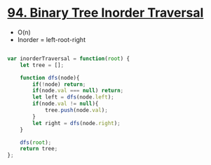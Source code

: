 # [94. Binary Tree Inorder Traversal](https://leetcode.com/problems/binary-tree-inorder-traversal/)
- O(n)
- Inorder = left-root-right

```js

var inorderTraversal = function(root) {
    let tree = [];

    function dfs(node){
        if(!node) return;
        if(node.val === null) return;
        let left = dfs(node.left);
        if(node.val != null){
            tree.push(node.val);
        }
        let right = dfs(node.right);
    }

    dfs(root);
    return tree;
};


```
